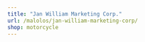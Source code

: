 ```yaml
---
title: "Jan William Marketing Corp."
url: /malolos/jan-william-marketing-corp/
shop: motorcycle
---
```

